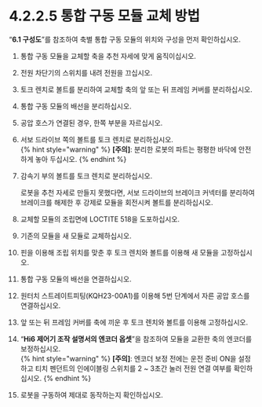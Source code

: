 # 4.2.2.5 통합 구동 모듈 교체 방법

“**6.1 구성도**”를 참조하여 축별 통합 구동 모듈의 위치와 구성을 먼저 확인하십시오.

1.	통합 구동 모듈을 교체할 축을 추천 자세에 맞게 움직이십시오.


2.	전원 차단기의 스위치를 내려 전원을 끄십시오.


3.	토크 렌치로 볼트를 분리하여 교체할 축의 앞 또는 뒤 프레임 커버를 분리하십시오.


4.	통합 구동 모듈의 배선을 분리하십시오.


5.	공압 호스가 연결된 경우, 한쪽 부분을 자르십시오.


6.	서보 드라이브 쪽의 볼트를 토크 렌치로 분리하십시오.
	<br>
	{% hint style="warning" %}
	**\[주의\]**: 분리한 로봇의 파트는 평평한 바닥에 안전하게 놓아 두십시오.
	{% endhint %}
	</br>


7.	감속기 부의 볼트를 토크 렌치로 분리하십시오.
	
	로봇을 추천 자세로 만들지 못했다면, 서보 드라이브의 브레이크 커넥터를 분리하여 브레이크를 해제한 후 강제로 모듈을 회전시켜 볼트를 분리하십시오.


8.	교체할 모듈의 조립면에 LOCTITE 518을 도포하십시오.


9.	기존의 모듈을 새 모듈로 교체하십시오.


10.	핀을 이용해 조립 위치를 맞춘 후 토크 렌치와 볼트를 이용해 새 모듈을 고정하십시오.


11.	통합 구동 모듈의 배선을 연결하십시오.


12.	원터치 스트레이트피팅\(KQH23-00A1\)를 이용해 5번 단계에서 자른 공압 호스를 연결하십시오.


13.	앞 또는 뒤 프레임 커버를 축에 끼운 후 토크 렌치와 볼트를 이용해 고정하십시오.


14.	“**Hi6 제어기 조작 설명서의 엔코더 옵셋**”을 참조하여 모듈을 교환한 축의 엔코더를 보정하십시오.
	<br>
	{% hint style="warning" %}
	**\[주의\]**: 엔코더 보정 전에는 운전 준비 ON을 설정하고 티치 펜던트의 인에이블링 스위치를 2 ~ 3초간 눌러 전원 연결 여부를 확인하십시오.
	{% endhint %}
	</br>


15.	로봇을 구동하여 제대로 동작하는지 확인하십시오.





